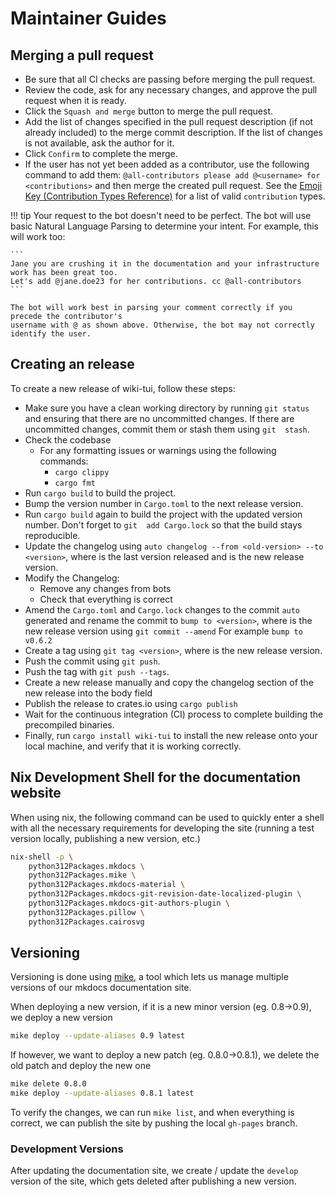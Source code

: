 # Maintainer Guides

## Merging a pull request

* Be sure that all CI checks are passing before merging the pull request.
* Review the code, ask for any necessary changes, and approve the pull request when it is ready.
* Click the `Squash and merge` button to merge the pull request.
* Add the list of changes specified in the pull request description (if not already included) to the 
  merge commit description. If the list of changes is not available, ask the author for it.
* Click `Confirm` to complete the merge.
* If the user has not yet been added as a contributor, use the following command to add them: 
  `@all-contributors please add @<username> for <contributions>` and then merge the created pull 
  request. See the [Emoji Key (Contribution Types Reference)](https://allcontributors.org/docs/en/emoji-key) 
  for a list of valid `contribution` types.

!!! tip
    Your request to the bot doesn't need to be perfect. The bot will use basic Natural Language 
    Parsing to determine your intent. For example, this will work too:

    ```
    Jane you are crushing it in the documentation and your infrastructure work has been great too. 
    Let's add @jane.doe23 for her contributions. cc @all-contributors
    ```

    The bot will work best in parsing your comment correctly if you precede the contributor's 
    username with @ as shown above. Otherwise, the bot may not correctly identify the user.

## Creating an release

To create a new release of wiki-tui, follow these steps:

* Make sure you have a clean working directory by running `git status` and ensuring that there are 
  no uncommitted changes. If there are uncommitted changes, commit them or stash them using `git 
  stash`.
* Check the codebase 
    * For any formatting issues or warnings using the following commands:
        * `cargo clippy`
        * `cargo fmt`
* Run `cargo build` to build the project. 
* Bump the version number in `Cargo.toml` to the next release version.
* Run `cargo build` again to build the project with the updated version number. Don't forget to `git 
  add Cargo.lock` so that the build stays reproducible.
* Update the changelog using `auto changelog --from <old-version> --to <version>`, where
  <old-version> is the last version released and <version> is the new release version.
* Modify the Changelog:
    * Remove any changes from bots
    * Check that everything is correct
* Amend the `Cargo.toml` and `Cargo.lock` changes to the commit `auto` generated and rename the
  commit to `bump to <version>`, where <version> is the new release version using `git commit
  --amend`
  For example `bump to v0.6.2`
* Create a tag using `git tag <version>`, where <version> is the new release version.
* Push the commit using `git push`.
* Push the tag with `git push --tags`.
* Create a new release manually and copy the changelog section of the new
  release into the body field
* Publish the release to crates.io using `cargo publish`
* Wait for the continuous integration (CI) process to complete building the precompiled binaries.
* Finally, run `cargo install wiki-tui` to install the new release onto your local machine, and 
  verify that it is working correctly.

## Nix Development Shell for the documentation website

When using nix, the following command can be used to quickly enter a shell with all the necessary
requirements for developing the site (running a test version locally, publishing a new version, etc.)

```sh
nix-shell -p \
    python312Packages.mkdocs \
    python312Packages.mike \
    python312Packages.mkdocs-material \
    python312Packages.mkdocs-git-revision-date-localized-plugin \
    python312Packages.mkdocs-git-authors-plugin \
    python312Packages.pillow \
    python312Packages.cairosvg
```

## Versioning

Versioning is done using [mike](https://github.com/jimporter/mike), a tool which lets us manage
multiple versions of our mkdocs documentation site.

When deploying a new version, if it is a new minor version (eg. 0.8->0.9), we deploy a new version 

```sh 
mike deploy --update-aliases 0.9 latest
```

If however, we want to deploy a new patch (eg. 0.8.0->0.8.1), we delete the old patch and deploy the
new one
```sh
mike delete 0.8.0
mike deploy --update-aliases 0.8.1 latest
```

To verify the changes, we can run `mike list`, and when everything is correct, we can publish the
site by pushing the local `gh-pages` branch.

### Development Versions

After updating the documentation site, we create / update the `develop` version of the site, which
gets deleted after publishing a new version.
